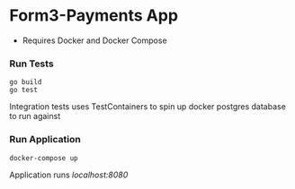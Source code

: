 # **Form3-Payments App**

* Requires Docker and Docker Compose

### Run Tests
 
    go build
    go test

Integration tests uses TestContainers to spin up docker postgres database to run against

### Run Application
    
    docker-compose up

Application runs _localhost:8080_
